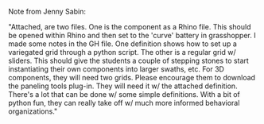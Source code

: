 Note from Jenny Sabin:

"Attached, are two files. One is the component as a Rhino file. This should
be opened within Rhino and then set to the 'curve' battery in grasshopper. I
made some notes in the GH file. One definition shows how to set up a
variegated grid through a python script. The other is a regular grid w/
sliders. This should give the students a couple of stepping stones to start
instantiating their own components into larger swaths, etc. For 3D
components, they will need two grids. Please encourage them to download the
paneling tools plug-in. They will need it w/ the attached definition.
There's a lot that can be done w/ some simple definitions.
With a bit of python fun, they can really take off w/ much more informed
behavioral organizations."
